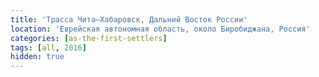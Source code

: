 ```yaml
---
title: 'Трасса Чита—Хабаровск, Дальний Восток России'
location: 'Еврейская автономная область, около Биробиджана, Россия'
categories: [as-the-first-settlers]
tags: [all, 2016]
hidden: true
---
```

